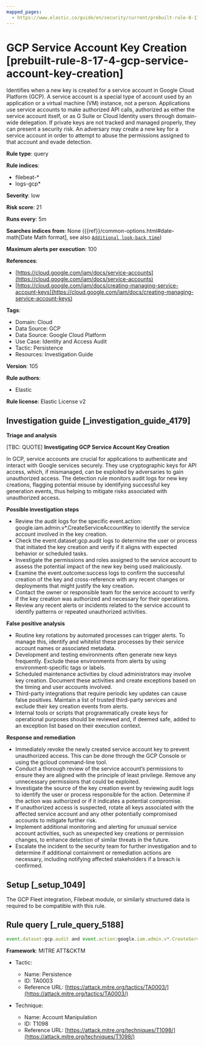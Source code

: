 ```yaml
---
mapped_pages:
  - https://www.elastic.co/guide/en/security/current/prebuilt-rule-8-17-4-gcp-service-account-key-creation.html
---
```


# GCP Service Account Key Creation [prebuilt-rule-8-17-4-gcp-service-account-key-creation]

Identifies when a new key is created for a service account in Google Cloud Platform (GCP). A service account is a special type of account used by an application or a virtual machine (VM) instance, not a person. Applications use service accounts to make authorized API calls, authorized as either the service account itself, or as G Suite or Cloud Identity users through domain-wide delegation. If private keys are not tracked and managed properly, they can present a security risk. An adversary may create a new key for a service account in order to attempt to abuse the permissions assigned to that account and evade detection.

**Rule type**: query

**Rule indices**:

* filebeat-*
* logs-gcp*

**Severity**: low

**Risk score**: 21

**Runs every**: 5m

**Searches indices from**: None ({{ref}}/common-options.html#date-math[Date Math format], see also [`Additional look-back time`](docs-content://solutions/security/detect-and-alert/create-detection-rule.md#rule-schedule))

**Maximum alerts per execution**: 100

**References**:

* [https://cloud.google.com/iam/docs/service-accounts](https://cloud.google.com/iam/docs/service-accounts)
* [https://cloud.google.com/iam/docs/creating-managing-service-account-keys](https://cloud.google.com/iam/docs/creating-managing-service-account-keys)

**Tags**:

* Domain: Cloud
* Data Source: GCP
* Data Source: Google Cloud Platform
* Use Case: Identity and Access Audit
* Tactic: Persistence
* Resources: Investigation Guide

**Version**: 105

**Rule authors**:

* Elastic

**Rule license**: Elastic License v2

## Investigation guide [_investigation_guide_4179]

**Triage and analysis**

[TBC: QUOTE]
**Investigating GCP Service Account Key Creation**

In GCP, service accounts are crucial for applications to authenticate and interact with Google services securely. They use cryptographic keys for API access, which, if mismanaged, can be exploited by adversaries to gain unauthorized access. The detection rule monitors audit logs for new key creations, flagging potential misuse by identifying successful key generation events, thus helping to mitigate risks associated with unauthorized access.

**Possible investigation steps**

* Review the audit logs for the specific event.action: google.iam.admin.v*.CreateServiceAccountKey to identify the service account involved in the key creation.
* Check the event.dataset:gcp.audit logs to determine the user or process that initiated the key creation and verify if it aligns with expected behavior or scheduled tasks.
* Investigate the permissions and roles assigned to the service account to assess the potential impact of the new key being used maliciously.
* Examine the event.outcome:success logs to confirm the successful creation of the key and cross-reference with any recent changes or deployments that might justify the key creation.
* Contact the owner or responsible team for the service account to verify if the key creation was authorized and necessary for their operations.
* Review any recent alerts or incidents related to the service account to identify patterns or repeated unauthorized activities.

**False positive analysis**

* Routine key rotations by automated processes can trigger alerts. To manage this, identify and whitelist these processes by their service account names or associated metadata.
* Development and testing environments often generate new keys frequently. Exclude these environments from alerts by using environment-specific tags or labels.
* Scheduled maintenance activities by cloud administrators may involve key creation. Document these activities and create exceptions based on the timing and user accounts involved.
* Third-party integrations that require periodic key updates can cause false positives. Maintain a list of trusted third-party services and exclude their key creation events from alerts.
* Internal tools or scripts that programmatically create keys for operational purposes should be reviewed and, if deemed safe, added to an exception list based on their execution context.

**Response and remediation**

* Immediately revoke the newly created service account key to prevent unauthorized access. This can be done through the GCP Console or using the gcloud command-line tool.
* Conduct a thorough review of the service account’s permissions to ensure they are aligned with the principle of least privilege. Remove any unnecessary permissions that could be exploited.
* Investigate the source of the key creation event by reviewing audit logs to identify the user or process responsible for the action. Determine if the action was authorized or if it indicates a potential compromise.
* If unauthorized access is suspected, rotate all keys associated with the affected service account and any other potentially compromised accounts to mitigate further risk.
* Implement additional monitoring and alerting for unusual service account activities, such as unexpected key creations or permission changes, to enhance detection of similar threats in the future.
* Escalate the incident to the security team for further investigation and to determine if additional containment or remediation actions are necessary, including notifying affected stakeholders if a breach is confirmed.


## Setup [_setup_1049]

The GCP Fleet integration, Filebeat module, or similarly structured data is required to be compatible with this rule.


## Rule query [_rule_query_5188]

```js
event.dataset:gcp.audit and event.action:google.iam.admin.v*.CreateServiceAccountKey and event.outcome:success
```

**Framework**: MITRE ATT&CKTM

* Tactic:

    * Name: Persistence
    * ID: TA0003
    * Reference URL: [https://attack.mitre.org/tactics/TA0003/](https://attack.mitre.org/tactics/TA0003/)

* Technique:

    * Name: Account Manipulation
    * ID: T1098
    * Reference URL: [https://attack.mitre.org/techniques/T1098/](https://attack.mitre.org/techniques/T1098/)



